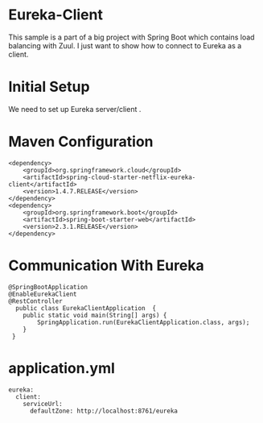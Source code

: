 # Eureka-Client
This sample is a part of a big project with Spring Boot which contains load balancing with Zuul.
I just want to show how to connect to Eureka as a client.

# Initial Setup
We need to set up Eureka server/client .

# Maven Configuration
    <dependency>
        <groupId>org.springframework.cloud</groupId>
        <artifactId>spring-cloud-starter-netflix-eureka-client</artifactId>
        <version>1.4.7.RELEASE</version>
    </dependency>
    <dependency>
        <groupId>org.springframework.boot</groupId>
        <artifactId>spring-boot-starter-web</artifactId>
        <version>2.3.1.RELEASE</version>
    </dependency>

# Communication With Eureka

    @SpringBootApplication
    @EnableEurekaClient
    @RestController
      public class EurekaClientApplication  {
        public static void main(String[] args) {
            SpringApplication.run(EurekaClientApplication.class, args);
        }
     }

# application.yml
    eureka:
      client:
        serviceUrl:
          defaultZone: http://localhost:8761/eureka

